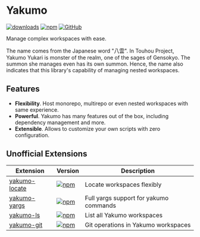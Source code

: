 # Yakumo

[![downloads](https://img.shields.io/npm/dm/yakumo?style=flat-square)](https://www.npmjs.com/package/yakumo)
[![npm](https://img.shields.io/npm/v/yakumo?style=flat-square)](https://www.npmjs.com/package/yakumo)
[![GitHub](https://img.shields.io/github/license/shigma/yakumo?style=flat-square)](https://github.com/shigma/yakumo/blob/master/LICENSE)

Manage complex workspaces with ease.

The name comes from the Japanese word "八雲". In Touhou Project, Yakumo Yukari is monster of the realm, one of the sages of Gensokyo. The summon she manages even has its own summon. Hence, the name also indicates that this library's capability of managing nested workspaces.

## Features

- **Flexibility**. Host monorepo, multirepo or even nested workspaces with same experience.
- **Powerful**. Yakumo has many features out of the box, including dependency management and more.
- **Extensible**. Allows to customize your own scripts with zero configuration.

## Unofficial Extensions

| Extension                           | Version                                                                                                             | Description                            |
| ----------------------------------- | ------------------------------------------------------------------------------------------------------------------- | -------------------------------------- |
| [yakumo-locate](./packages/locate/) | [![npm](https://img.shields.io/npm/v/yakumo-locate?style=flat-square)](https://www.npmjs.com/package/yakumo-locate) | Locate workspaces flexibly             |
| [yakumo-yargs](./packages/yargs/)   | [![npm](https://img.shields.io/npm/v/yakumo-yargs?style=flat-square)](https://www.npmjs.com/package/yakumo-yargs)   | Full yargs support for yakumo commands |
| [yakumo-ls](./packages/ls/)         | [![npm](https://img.shields.io/npm/v/yakumo-ls?style=flat-square)](https://www.npmjs.com/package/yakumo-ls)         | List all Yakumo workspaces             |
| [yakumo-git](./packages/git/)       | [![npm](https://img.shields.io/npm/v/yakumo-git?style=flat-square)](https://www.npmjs.com/package/yakumo-git)       | Git operations in Yakumo workspaces    |
